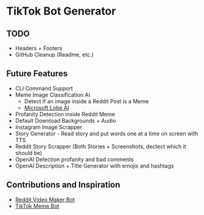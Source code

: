 # TikTok Bot Generator



## TODO
- Headers + Footers
- GitHub Cleanup (Readme, etc.)

## Future Features
- CLI Command Support
- Meme Image Classification AI
    - Detect if an image inside a Reddit Post is a Meme
    - [Microsoft Lobe AI](https://www.lobe.ai/)
- Profanity Detection inside Reddit Meme
- Default Download Backgrounds + Audio
- Instagram Image Scrapper
- Story Generator - Read story and put words one at a time on screen with TTS
- Reddit Story Scrapper (Both Stories + Screenshots, dectect which it should be)
- OpenAI Detection profanity and bad comments
- OpenAI Description + Title Generator with emojis and hashtags


## Contributions and Inspiration
- [Reddit Video Maker Bot](https://github.com/elebumm/RedditVideoMakerBot)
- [TikTok Meme Bot](https://github.com/DavidOB1/tiktok-meme-bot)
